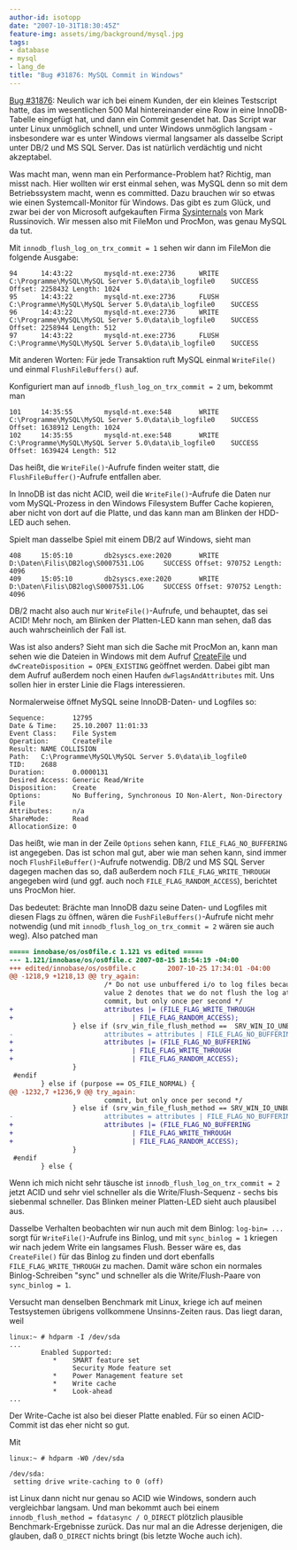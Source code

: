 ```yaml
---
author-id: isotopp
date: "2007-10-31T18:30:45Z"
feature-img: assets/img/background/mysql.jpg
tags:
- database
- mysql
- lang_de
title: "Bug #31876: MySQL Commit in Windows"
---
```


 
[Bug #31876](http://bugs.mysql.com/bug.php?id=31876):
Neulich war ich bei einem Kunden, der ein kleines Testscript hatte, das im wesentlichen 500 Mal hintereinander eine Row in eine InnoDB-Tabelle eingefügt hat, und dann ein Commit gesendet hat.
Das Script war unter Linux unmöglich schnell, und unter Windows unmöglich langsam - insbesondere war es unter Windows viermal langsamer als dasselbe Script unter DB/2 und MS SQL Server. 
Das ist natürlich verdächtig und nicht akzeptabel.

Was macht man, wenn man ein Performance-Problem hat?
Richtig, man misst nach.
Hier wollten wir erst einmal sehen, was MySQL denn so mit dem Betriebssystem macht, wenn es committed.
Dazu brauchen wir so etwas wie einen Systemcall-Monitor für Windows.
Das gibt es zum Glück, und zwar bei der von Microsoft aufgekauften Firma 
[Sysinternals](https://docs.microsoft.com/en-us/sysinternals/downloads/) von Mark Russinovich.
Wir messen also mit FileMon und ProcMon, was genau MySQL da tut.

Mit `innodb_flush_log_on_trx_commit = 1` sehen wir dann im FileMon die folgende Ausgabe:

```console
94      14:43:22        mysqld-nt.exe:2736      WRITE   C:\Programme\MySQL\MySQL Server 5.0\data\ib_logfile0    SUCCESS Offset: 2258432 Length: 1024
95      14:43:22        mysqld-nt.exe:2736      FLUSH   C:\Programme\MySQL\MySQL Server 5.0\data\ib_logfile0    SUCCESS
96      14:43:22        mysqld-nt.exe:2736      WRITE   C:\Programme\MySQL\MySQL Server 5.0\data\ib_logfile0    SUCCESS Offset: 2258944 Length: 512
97      14:43:22        mysqld-nt.exe:2736      FLUSH   C:\Programme\MySQL\MySQL Server 5.0\data\ib_logfile0    SUCCESS
```

Mit anderen Worten: Für jede Transaktion ruft MySQL einmal `WriteFile()` und einmal `FlushFileBuffers()` auf.

Konfiguriert man auf `innodb_flush_log_on_trx_commit = 2` um, bekommt man

```console
101     14:35:55        mysqld-nt.exe:548       WRITE   C:\Programme\MySQL\MySQL Server 5.0\data\ib_logfile0    SUCCESS Offset: 1638912 Length: 1024
102     14:35:55        mysqld-nt.exe:548       WRITE   C:\Programme\MySQL\MySQL Server 5.0\data\ib_logfile0    SUCCESS Offset: 1639424 Length: 512
```

Das heißt, die `WriteFile()`-Aufrufe finden weiter statt, die `FlushFileBuffer()`-Aufrufe entfallen aber.

In InnoDB ist das nicht ACID, weil die `WriteFile()`-Aufrufe die Daten nur vom MySQL-Prozess in den Windows Filesystem Buffer Cache kopieren, aber nicht von dort auf die Platte, und das kann man am Blinken der HDD-LED auch sehen.

Spielt man dasselbe Spiel mit einem DB/2 auf Windows, sieht man

```
408     15:05:10        db2syscs.exe:2020       WRITE   D:\Daten\Filis\DB2log\S0007531.LOG     SUCCESS Offset: 970752 Length: 4096
409     15:05:10        db2syscs.exe:2020       WRITE   D:\Daten\Filis\DB2log\S0007531.LOG     SUCCESS Offset: 970752 Length: 4096
```

DB/2 macht also auch nur `WriteFile()`-Aufrufe, und behauptet, das sei ACID! 
Mehr noch, am Blinken der Platten-LED kann man sehen, daß das auch wahrscheinlich der Fall ist.

Was ist also anders?
Sieht man sich die Sache mit ProcMon an, kann man sehen wie die Dateien in Windows mit dem Aufruf 
[CreateFile](http://msdn2.microsoft.com/en-us/library/aa363858.aspx)
und `dwCreateDisposition = OPEN_EXISTING` geöffnet werden.
Dabei gibt man dem Aufruf außerdem noch einen Haufen `dwFlagsAndAttributes` mit.
Uns sollen hier in erster Linie die Flags interessieren.

Normalerweise öffnet MySQL seine InnoDB-Daten- und Logfiles so: 

```
Sequence:       12795
Date & Time:    25.10.2007 11:01:33
Event Class:    File System
Operation:      CreateFile
Result: NAME COLLISION
Path:   C:\Programme\MySQL\MySQL Server 5.0\data\ib_logfile0
TID:    2688
Duration:       0.0000131
Desired Access: Generic Read/Write
Disposition:    Create
Options:        No Buffering, Synchronous IO Non-Alert, Non-Directory File
Attributes:     n/a
ShareMode:      Read
AllocationSize: 0
```

Das heißt, wie man in der Zeile `Options` sehen kann, `FILE_FLAG_NO_BUFFERING` ist angegeben.
Das ist schon mal gut, aber wie man sehen kann, sind immer noch `FlushFileBuffer()`-Aufrufe notwendig.
DB/2 und MS SQL Server dagegen machen das so, daß außerdem noch `FILE_FLAG_WRITE_THROUGH` angegeben wird (und ggf. auch noch `FILE_FLAG_RANDOM_ACCESS`), berichtet uns ProcMon hier.

Das bedeutet:
Brächte man InnoDB dazu seine Daten- und Logfiles mit diesen Flags zu öffnen, wären die `FushFileBuffers()`-Aufrufe nicht mehr notwendig (und mit `innodb_flush_log_on_trx_commit = 2` wären sie auch weg). 
Also patched man

```diff
===== innobase/os/os0file.c 1.121 vs edited =====
--- 1.121/innobase/os/os0file.c 2007-08-15 18:54:19 -04:00
+++ edited/innobase/os/os0file.c        2007-10-25 17:34:01 -04:00
@@ -1218,9 +1218,13 @@ try_again:
                        /* Do not use unbuffered i/o to log files because
                        value 2 denotes that we do not flush the log at every
                        commit, but only once per second */
+                       attributes |= (FILE_FLAG_WRITE_THROUGH
+                              | FILE_FLAG_RANDOM_ACCESS);
                } else if (srv_win_file_flush_method ==  SRV_WIN_IO_UNBUFFERED) {
-                       attributes = attributes | FILE_FLAG_NO_BUFFERING;
+                       attributes |= (FILE_FLAG_NO_BUFFERING
+                              | FILE_FLAG_WRITE_THROUGH
+                              | FILE_FLAG_RANDOM_ACCESS);
                }
 #endif
        } else if (purpose == OS_FILE_NORMAL) {
@@ -1232,7 +1236,9 @@ try_again:
                        commit, but only once per second */
                } else if (srv_win_file_flush_method == SRV_WIN_IO_UNBUFFERED) {
-                       attributes = attributes | FILE_FLAG_NO_BUFFERING;
+                       attributes |= (FILE_FLAG_NO_BUFFERING
+                              | FILE_FLAG_WRITE_THROUGH
+                              | FILE_FLAG_RANDOM_ACCESS);
                }
 #endif
        } else {

```

Wenn ich mich nicht sehr täusche ist `innodb_flush_log_on_trx_commit = 2` jetzt ACID und sehr viel schneller als die Write/Flush-Sequenz - sechs bis siebenmal schneller.
Das Blinken meiner Platten-LED sieht auch plausibel aus.

Dasselbe Verhalten beobachten wir nun auch mit dem Binlog:
`log-bin= ...` sorgt für `WriteFile()`-Aufrufe ins Binlog, und mit `sync_binlog = 1` kriegen wir nach jedem Write ein langsames Flush.
Besser wäre es, das `CreateFile()` für das Binlog zu finden und dort ebenfalls `FILE_FLAG_WRITE_THROUGH` zu machen. Damit wäre schon ein normales Binlog-Schreiben "sync" und schneller als die Write/Flush-Paare von `sync_binlog = 1`.

Versucht man denselben Benchmark mit Linux, kriege ich auf meinen Testsystemen übrigens vollkommene Unsinns-Zeiten raus.
Das liegt daran, weil

```
linux:~ # hdparm -I /dev/sda
...
        Enabled Supported:
           *    SMART feature set
                Security Mode feature set
           *    Power Management feature set
           *    Write cache
           *    Look-ahead
...
```

Der Write-Cache ist also bei dieser Platte enabled.
Für so einen ACID-Commit ist das eher nicht so gut. 

Mit 

```
linux:~ # hdparm -W0 /dev/sda

/dev/sda:
 setting drive write-caching to 0 (off)
```

ist Linux dann nicht nur genau so ACID wie Windows, sondern auch vergleichbar langsam. 
Und man bekommt auch bei einem `innodb_flush_method = fdatasync / O_DIRECT` plötzlich plausible Benchmark-Ergebnisse zurück.
Das nur mal an die Adresse derjenigen, die glauben, daß `O_DIRECT` nichts bringt (bis letzte Woche auch ich).
